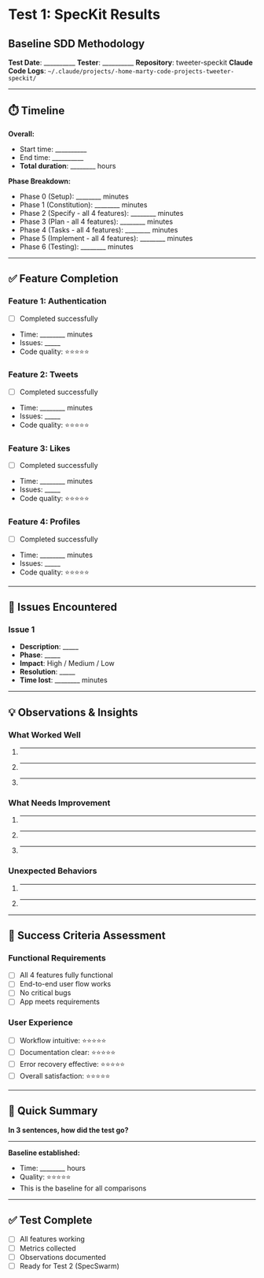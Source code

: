 # Test 1: SpecKit Results
## Baseline SDD Methodology

**Test Date**: __________
**Tester**: __________
**Repository**: tweeter-speckit
**Claude Code Logs**: `~/.claude/projects/-home-marty-code-projects-tweeter-speckit/`

---

## ⏱️ Timeline

**Overall:**
- Start time: __________
- End time: __________
- **Total duration**: ________ hours

**Phase Breakdown:**
- Phase 0 (Setup): ________ minutes
- Phase 1 (Constitution): ________ minutes
- Phase 2 (Specify - all 4 features): ________ minutes
- Phase 3 (Plan - all 4 features): ________ minutes
- Phase 4 (Tasks - all 4 features): ________ minutes
- Phase 5 (Implement - all 4 features): ________ minutes
- Phase 6 (Testing): ________ minutes

---

## ✅ Feature Completion

### Feature 1: Authentication
- [ ] Completed successfully
- Time: ________ minutes
- Issues: _____
- Code quality: ⭐⭐⭐⭐⭐

### Feature 2: Tweets
- [ ] Completed successfully
- Time: ________ minutes
- Issues: _____
- Code quality: ⭐⭐⭐⭐⭐

### Feature 3: Likes
- [ ] Completed successfully
- Time: ________ minutes
- Issues: _____
- Code quality: ⭐⭐⭐⭐⭐

### Feature 4: Profiles
- [ ] Completed successfully
- Time: ________ minutes
- Issues: _____
- Code quality: ⭐⭐⭐⭐⭐

---

## 🐛 Issues Encountered

### Issue 1
- **Description**: _____
- **Phase**: _____
- **Impact**: High / Medium / Low
- **Resolution**: _____
- **Time lost**: ________ minutes

---

## 💡 Observations & Insights

### What Worked Well
1. _____
2. _____
3. _____

### What Needs Improvement
1. _____
2. _____
3. _____

### Unexpected Behaviors
1. _____
2. _____

---

## 🎯 Success Criteria Assessment

### Functional Requirements
- [ ] All 4 features fully functional
- [ ] End-to-end user flow works
- [ ] No critical bugs
- [ ] App meets requirements

### User Experience
- [ ] Workflow intuitive: ⭐⭐⭐⭐⭐
- [ ] Documentation clear: ⭐⭐⭐⭐⭐
- [ ] Error recovery effective: ⭐⭐⭐⭐⭐
- [ ] Overall satisfaction: ⭐⭐⭐⭐⭐

---

## 📝 Quick Summary

**In 3 sentences, how did the test go?**

_____

**Baseline established:**
- Time: ________ hours
- Quality: ⭐⭐⭐⭐⭐
- This is the baseline for all comparisons

---

## ✅ Test Complete
- [ ] All features working
- [ ] Metrics collected
- [ ] Observations documented
- [ ] Ready for Test 2 (SpecSwarm)
